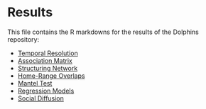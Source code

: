 # Results
This file contains the R markdowns for the results of the Dolphins repository:
- [Temporal Resolution](https://github.com/bankheak/Dolphins/blob/main/results/Temporal_Resolution.pdf)
- [Association Matrix](https://github.com/bankheak/Dolphins/blob/main/results/Social_Associations.pdf)
- [Structuring Network](https://github.com/bankheak/Dolphins/blob/main/results/Network_Structure.pdf)
- [Home-Range Overlaps](https://github.com/bankheak/Dolphins/blob/main/results/Homerange_Overlaps.pdf)
- [Mantel Test](https://github.com/bankheak/Dolphins/blob/main/results/Mantel_Tests.pdf)
- [Regression Models]()
- [Social Diffusion]()
